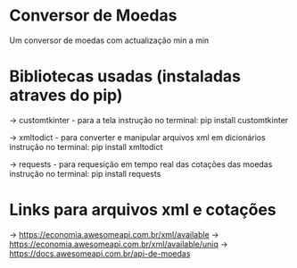 # Conversor de Moedas
 Um conversor de moedas com actualização min a min

 # Bibliotecas usadas (instaladas atraves do pip)
 -> customtkinter - para a tela
 instrução no terminal: pip install customtkinter

 -> xmltodict - para converter e manipular arquivos xml em dicionários
  instrução no terminal: pip install xmltodict
  
 -> requests - para requesição em tempo real das cotações das moedas
   instrução no terminal: pip install requests

 # Links para arquivos xml e cotações
 -> https://economia.awesomeapi.com.br/xml/available
 -> https://economia.awesomeapi.com.br/xml/available/uniq
 -> https://docs.awesomeapi.com.br/api-de-moedas
